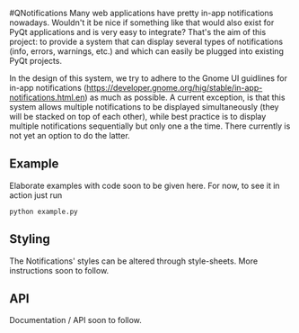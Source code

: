 #QNotifications
Many web applications have pretty in-app notifications nowadays. Wouldn't it be nice if something like that would also exist for PyQt applications and is very easy to integrate? That's the aim of this project: to provide a system that can display several types of notifications (info, errors, warnings, etc.) and which can easily be plugged into existing PyQt projects. 

In the design of this system, we try to adhere to the Gnome UI guidlines for in-app notifications (https://developer.gnome.org/hig/stable/in-app-notifications.html.en) as much as possible. A current exception, is that this system allows multiple notifications to be displayed simultaneously (they will be stacked on top of each other), while best practice is to display multiple notifications sequentially but only one a the time. There currently is not yet an option to do the latter.

## Example
Elaborate examples with code soon to be given here.
For now, to see it in action just run
    
    python example.py


## Styling
The Notifications' styles can be altered through style-sheets. More instructions soon to follow.

## API
Documentation / API soon to follow. 